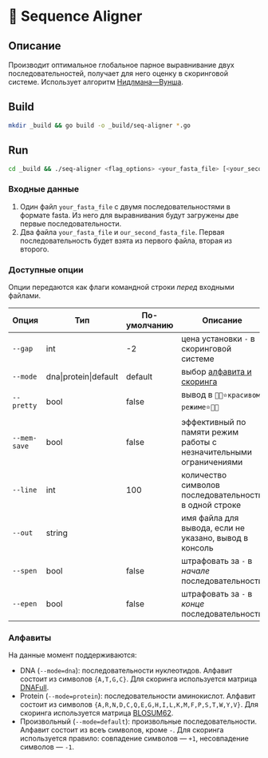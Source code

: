 # 🧪 Sequence Aligner

## Описание

Производит оптимальное глобальное парное выравнивание двух последовательностей, получает для него оценку в скоринговой системе. Использует алгоритм [Нидлмана—Вунша](https://en.wikipedia.org/wiki/Needleman%E2%80%93Wunsch_algorithm).

## Build

```bash
mkdir _build && go build -o _build/seq-aligner *.go
```

## Run

```bash
cd _build && ./seq-aligner <flag_options> <your_fasta_file> [<your_second_fasta_file>]
```

### Входные данные

1. Один файл `your_fasta_file` с двумя последовательностями в формате fasta. Из него для выравнивания будут загружены две первые последовательности.
2. Два файла `your_fasta_file` и `our_second_fasta_file`. Первая последовательность будет взята из первого файла, вторая из второго.

### Доступные опции

Опции передаются как флаги командной строки _перед_ входными файлами.

| Опция   |      Тип      |  По-умолчанию | Описание |
|----------|---------------|-------|-------|
| `--gap` | int | -2 | цена установки `-` в скоринговой системе |
| `--mode` | dna\|protein\|default | default | выбор [алфавита и скоринга](#алфавиты) |
| `--pretty` | bool | false | вывод в `🦄🌈⭐красивом режиме⭐🌈🦄` |
| `--mem-save` | bool | false | эффективный по памяти режим работы с незначительными ограничениями |
| `--line` | int | 100 | количество символов последовательности в одной строке |
| `--out` | string |  | имя файла для вывода, если не указано, вывод в консоль |
| `--spen` | bool | false | штрафовать за `-` в _начале_ последовательности |
| `--epen` | bool | false | штрафовать за `-` в _конце_ последовательности |

### Алфавиты

На данные момент поддерживаются:

* DNA (`--mode=dna`): последовательности нуклеотидов. Алфавит состоит из символов `{A,T,G,C}`. Для скоринга используется матрица [DNAFull](http://rosalind.info/glossary/dnafull/).
* Protein (`--mode=protein`): последовательности аминокислот. Алфавит состоит из символов `{A,R,N,D,C,Q,E,G,H,I,L,K,M,F,P,S,T,W,Y,V}`. Для скоринга используется матрица [BLOSUM62](https://www.ncbi.nlm.nih.gov/Class/BLAST/BLOSUM62.txt).
* Произвольный (`--mode=default`): произвольные последовательности. Алфавит состоит из всеъ символов, кроме `-`. Для скоринга используется правило: совпадение символов — `+1`, несовпадение символов — `-1`.
